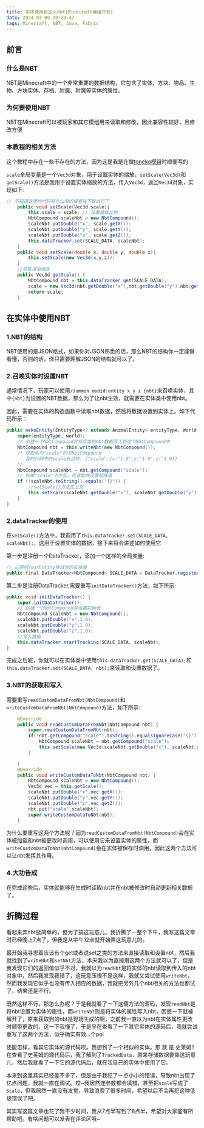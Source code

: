 ```yaml
---
title: 实体使用自定义nbt[Minecraft模组开发]
date: 2024-03-09 19:28:47
tags: Minecraft, NBT, Java, Fabric
---
```

## 前言
### 什么是NBT
NBT是Minecraft中的一个非常重要的数据结构，它包含了实体、方块、物品、生物、方块实体、存档、附魔、附魔等实体的属性。

### 为何要使用NBT
NBT在Minecraft可以被玩家和其它模组用来读取和修改，因此兼容性较好，且修改方便

### 本教程的相关方法
这个教程中存在一些不存在的方法，因为这是我是在做[toneko模组](https://github.com/csneko/toneko)时顺便写的

`scale`全局变量是一个`Vec3d`对象，用于设置实体的缩放，`setScale(Vec3d)`和`getScale()`方法是我用于设置实体缩放的方法，传入`Vec3d`，返回`Vec3d`对象，实现如下:
```java
// 不知道这里的代码有什么用的接着往下看就行了
    public void setScale(Vec3d scale){
        this.scale = scale; // 设置缩放比例
        NbtCompound scaleNbt = new NbtCompound();
        scaleNbt.putDouble("x", scale.getX());
        scaleNbt.putDouble("y", scale.getY());
        scaleNbt.putDouble("z", scale.getZ());
        this.dataTracker.set(SCALE_DATA, scaleNbt);
    }
    public void setScale(double x, double y, double z){
        this.setScale(new Vec3d(x,y,z));
    }
    //获取渲染缩放
    public Vec3d getScale() {
        NbtCompound nbt = this.dataTracker.get(SCALE_DATA);
        scale = new Vec3d(nbt.getDouble("x"),nbt.getDouble("y"),nbt.getDouble("z"));
        return scale;
    }
```

## 在实体中使用NBT
### 1.NBT的结构
NBT使用的是JSON格式，如果你对JSON熟悉的话，那么NBT的结构你一定能够看懂，否则的话，你只需要理解JSON的结构就可以了。

### 2.召唤实体时设置NBT
通常情况下，玩家可以使用`/summon modid:entity x y z {nbt}`来召唤实体，其中`{nbt}`为设置的NBT数据，那么为了让nbt生效，就需要在实体类中使用nbt。

因此，需要在实体的构造函数中读取nbt数据，然后将数据设置到实体上。如下代码所示：
```java
public nekoEntity(EntityType<? extends AnimalEntity> entityType, World world) {
    super(entityType, world);
    // 创建一个NbtCompound并将实体的nbt数据写入到这个NbtCompound中
    NbtCompound nbt = this.writeNbt(new NbtCompound());
    /* 获取名为"scale"的子NbtCompound
       我的代码中的scale长这样: {"scale":{x:"1.0",y:"1.0",z:"1.0}}     
    */
    NbtCompound scaleNbt = nbt.getCompound("scale");
    // 如果"scale"不为空，则读取并设置缩放值
    if (!scaleNbt.toString().equals("{}")) {
        //setScale()方法见上文
        this.setScale(scaleNbt.getDouble("x"), scaleNbt.getDouble("y"), scaleNbt.getDouble("z"));
    }
}
```
### 2.dataTracker的使用
在`setScale()`方法中，我调用了`this.dataTracker.set(SCALE_DATA, scaleNbt);`，这用于设置实体的数据，接下来将会讲述如何使用它

第一步是注册一个DataTracker，添加一个这样的全局变量:
```java
// 记得把YourEntity换成你的实体类
public final DataTracker<NbtCompound> SCALE_DATA = DataTracker.registerData(YourEntity.class, TrackedDataHandlerRegistry.NBT_COMPOUND);
```

第二步是注册DataTracker,需要重写`initDataTracker()`方法，如下所示:
```java
public void initDataTracker() {
    super.initDataTracker();
    // 创建一个NbtCompound并设置初始值
    NbtCompound scaleNbt = new NbtCompound();
    scaleNbt.putDouble("x",1.0);
    scaleNbt.putDouble("y",1.0);
    scaleNbt.putDouble("z",1.0);
    //写入数据
    this.dataTracker.startTracking(SCALE_DATA, scaleNbt);
}
```
完成之后呢，你就可以在实体类中使用`this.dataTracker.get(SCALE_DATA);`和`this.dataTracker.set(SCALE_DATA, nbt);`来读取和设置数据了。
### 3.NBT的获取和写入
需要重写`readCustomDataFromNbt(NbtCompound)`和`writeCustomDataFromNbt(NbtCompound)`方法，如下所示:
```java
    @Override
    public void readCustomDataFromNbt(NbtCompound nbt) {
        super.readCustomDataFromNbt(nbt);
        if(!nbt.getCompound("scale").toString().equalsIgnoreCase("{}")) {
            NbtCompound scaleNbt = nbt.getCompound("scale");
            this.setScale(new Vec3d(scaleNbt.getDouble("x"), scaleNbt.getDouble("y"), scaleNbt.getDouble("z")));
        }

    }
    @Override
    public void writeCustomDataToNbt(NbtCompound nbt) {
        NbtCompound scaleNbt = new NbtCompound();
        Vec3d vec = this.getScale();
        scaleNbt.putDouble("x",vec.getX());
        scaleNbt.putDouble("y",vec.getY());
        scaleNbt.putDouble("z",vec.getZ());
        nbt.put("scale",scaleNbt);
        super.writeCustomDataToNbt(nbt);
    }
```

为什么要重写这两个方法呢？因为`readCustomDataFromNbt(NbtCompound)`会在实体被加载和nbt被更改时调用，可以使用它来设置实体的属性，而`writeCustomDataToNbt(NbtCompound)`会在实体被保存时调用，因此这两个方法可以让nbt发挥其作用。
### 4.大功告成
在完成这些后，实体就能够在生成时读取nbt并在nbt被修改时自动更新相关数据了。

## 折腾过程
看起来弄nbt挺简单的，但为了搞这玩意儿，我折腾了一整个下午，我写这篇文章时已经晚上7点了，但我是从中午12点就开始弄这玩意儿的。

最开始我寻思着应该有个get或者说set之类的方法来直接读取和设置nbt，然后我就找到了`writeNbt`和`setNbt`方法，本来我以为直接用这两个方法就可以了，但是我发现它们的返回值似乎不对，我就以为`readNbt`是将实体的nbt读取到传入的nbt对象中，然后我发现我错了，这玩意压根不是这样，我就又尝试使用`writeNbt`，然而我发现它似乎也没有传入相应的数据，我就把另外几个nbt相关的方法也都试了，结果还是不行。

既然这样不行，那怎么办呢？于是我就看了一下这俩方法的源码，发现`readNbt`是将nbt设置为实体的属性，而`writeNbt`则是将实体的属性写入nbt，困惑一下就被解开了，原来获取到的nbt是现场生成的啊，之前我一直以为nbt在实体属性更改时顺带更改的，这一下我懂了，于是乎在查看了一下其它实体的源码后，我就尝试重写了这两个方法，似乎确实有效...个poi

还能怎样，看其它实体的源代码呗。我想到了一个相似的实体，那 就 是 史莱姆!!在查看了史莱姆的源代码后，我了解到了`TrackedData`，原来存储数据要靠这玩意儿，然后我就看了一下它的源代码后，就在我自己的实体中使用了它。

本来到这里其实已经差不多了，但是由于我犯了一点小小的错误，导致nbt出现了亿点问题，我就一直在调试。哎~我居然连参数都会填错，甚至把`scale`写成了`Scale`，但我居然一直没有发觉，导致浪费了很多时间，希望以后不会再犯这种低级错误了吧。

其实写这篇文章也花了我不少时间，我从7点半写到了8点半，希望对大家能有所帮助吧。有啥问题可以发表在评论区哦~
